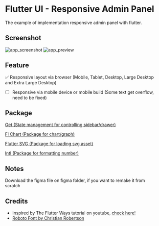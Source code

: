 # Flutter UI - Responsive Admin Panel

The example of implementation responsive admin panel with flutter.

## Screenshot
![app_screenshot](https://user-images.githubusercontent.com/85271559/120970862-313c7680-c796-11eb-865d-71038602b9e9.png)
![app_preview](https://user-images.githubusercontent.com/85271559/120970853-2da8ef80-c796-11eb-9410-33013dd36acf.gif)

## Feature

✅ Responsive layout via browser (Mobile, Tablet, Desktop, Large Desktop and Extra Large Desktop)
* [ ] Responsive via mobile device or mobile build (Some text get overflow, need to be fixed)

## Package

[Get (State management for controlling sidebar/drawer)](https://pub.dev/packages/get)

[Fl Chart (Package for chart/graph)](https://pub.dev/packages/fl_chart)

[Flutter SVG (Package for loading svg asset)](https://pub.dev/packages/flutter_svg)

[Intl (Package for formatting number)](https://pub.dev/packages/intl)

## Notes
Download the figma file on figma folder, if you want to remake it from scratch

## Credits

* Inspired by The Flutter Ways tutorial on youtube, [check here! ](https://www.youtube.com/watch?v=_uOgXpEHNbc)
* [Roboto Font by Christian Robertson](https://fonts.google.com/specimen/Roboto)
